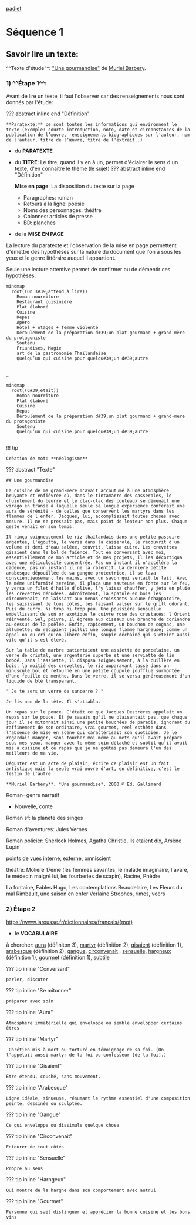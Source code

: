[padlet](https://padlet.com/CNRD/orientation-3e-nbo9zzj97rwx)
# Séquence 1
## Savoir lire un texte:

^^Texte d'étude^^: ["Une gourmandise"](../../assets/scans/une-gourmandise-francais.png) de [Muriel Barbery](https://en.wikipedia.org/wiki/Muriel_Barbery). 

### 1) ^^Étape 1^^:
Avant de lire un texte, il faut l'observer car des renseignements nous sont donnés par l'étude: 

??? abstract inline end "Définition"

	**Paratexte:** ce sont toutes les informations qui environnent le texte (exemple: courte introduction, note, date et circonstances de la publication de l’œuvre, renseignements biographiques sur l'auteur, nom de l'auteur, titre de l’œuvre, titre de l'extrait..)

- du **PARATEXTE**
- du **TITRE**: Le titre, quand il y en à un, permet d'éclairer le sens d'un texte, d'en connaître le thème (le sujet)
??? abstract inline end "Définition"

	**Mise en page**:  La disposition du texte sur la page
	
	- Paragraphes: roman
	- Retours à la ligne: poésie
	- Noms des personnages: théâtre
	- Colonnes: articles de presse
	- BD: planches
- de la **MISE EN PAGE**


La lecture du paratexte et l'observation de la mise en page permettent d'émettre des hypothèses sur la nature du document que l'on à sous les yeux et le genre littéraire auquel il appartient.

Seule une lecture attentive permet de confirmer ou de démentir ces hypothèses. 

```mermaid
mindmap
  root((On s#39;attend à lire))
    Roman nourriture
    Restaurant cuisinière
    Plat élaboré
    Cuisine
    Repas
    Apèro
    Hôtel + otages + femme violente
    Déroulement de la préparation d#39;un plat gourmand + grand-mère du protagoniste
    Soutenu
    Friandises, Magie
    art de la gastronomie Thaïlandaise
    Quelqu’un qui cuisine pour quelqu#39;un d#39;autre
    
```

_

```mermaid
mindmap
  root((C#39;était))
    Roman nourriture
    Plat élaboré
    Cuisine
    Repas
    Déroulement de la préparation d#39;un plat gourmand + grand-mère du protagoniste
    Soutenu
    Quelqu’un qui cuisine pour quelqu#39;un d#39;autre
    

```



!!! tip 

	Création de mot: **néologisme**

??? abstract "Texte"

	## Une gourmandise

	La cuisine de ma grand-mère m'avait accoutumé à une atmosphère bruyante et enfiévrée où, dans le tintamarre des casseroles, le chuintement du beurre et le clac-clac des couteaux se démenait une virago en transe à laquelle seule sa longue expérience conférait une aura de sérénité - de celles que conservent les martyrs dans les flammes de l'enfer. Jacques, lui, accomplissait toutes choses avec mesure. Il ne se pressait pas, mais point de lenteur non plus. Chaque geste venait en son temps.

	Il rinça soigneusement le riz thaïlandais dans une petite passoire argentée, l'égoutta, le versa dans la casserole, le recouvrit d'un volume et demi d'eau saléee, couvrit, laissa cuire. Les crevettes gisaient dans le bol de faïence. Tout en conversant avec moi, essentiellement de mon article et de mes projets, il les décortiqua avec une méticulosité concentrée. Pas un instant il n'accéléra la cadence, pas un instant il ne la ralentit. La dernière petite arabesque dépouillée de sa gangue protectrice, il se lava consciencieusement les mains, avec un savon qui sentait le lait. Avec la même uniformité sereine, il plaça une sauteuse en fonte sur le feu, y versa un filet d'huile d’olive, l'y laissa chauffer, y jeta en pluie les crevettes dénudées. Adroitement, la spatule en bois les circonvenait, ne laissant aux menus croissants aucune échappatoire, les saisissant de tous côtés, les faisant valser sur le grill odorant. Puis du curry. Ni trop ni trop peu. Une poussière sensuelle embellissant de son or exotique le cuivre rosé des crustacés: l'Orient réinventé. Sel, poivre, Il égrena aux ciseaux une branche de coriandre au-dessus de la poêlée. Enfin, rapidement, un bouchon de cognac, une allumette; du récipient jaillit une longue flamme hargneuse; comme un appel on ou cri qu'on libère enfin, soupir déchaîné qui s'éteint aussi vite qu'il s'est élevé.

	Sur la table de marbre patientaient une assiette de porcelaine, un verre de cristal, une argenterie superbe et une serviette de lin brodé. Dans l'assiette, il disposa soigneusement, à la cuillère en bois, la moitié des crevettes, le riz auparavant tassé dans un minuscule bol et retourné en une petite coupole joufflue surmontée d'une feuille de menthe. Dans le verre, il se versa généreusement d'un liquide de blé transparent. 

	" Je te sers un verre de sancerre ? "
	
	Je fis non de la tête. Il s'attabla.

	Un repas sur le pouce. C'était ce que Jacques Destrères appelait un repas sur le pouce. Et je savais qu'il ne plaisantait pas, que chaque jour il se mitonnait ainsi une petite bouchées de paradis, ignorant du raffinement de son ordinaire, vrai gourmet, réel esthète dans l'absence de mise en scène qui caractérisait son quotidien. Je le regardais manger, sans toucher moi-même au mets qu'il avait préparé sous mes yeux, manger avec le même soin détaché et subtil qu'il avait mis à cuisine et ce repas que je ne goûtai pas demeura l'un des meilleurs de ma vie.

	Déguster est un acte de plaisir, écrire ce plaisir est un fait artistique mais la seule vrai œuvre d'art, en définitive, c'est le festin de l'autre

	**Muriel Barbery**, *Une gourmandise*, 2000 © Ed. Gallimard

Roman=genre narratif
+ Nouvelle, conte

Roman sf: la planète des singes

Roman d'aventures: Jules Vernes

Roman policier: Sherlock Holmes, Agatha Christie, Ils étaient dix, Arsène Lupin

points de vues interne, externe, omniscient

théâtre: Molière 17ème (les femmes savantes, le malade imaginaire, l'avare, le médecin malgré lui, les fourberies de scapin), Racine, Phèdre 



La fontaine, Fables
Hugo, Les contemplations
Beaudelaire, Les Fleurs du mal
Rimbault, une saison en enfer
Verlaine
Strophes, rimes, veers

### 2) Étape 2

https://www.larousse.fr/dictionnaires/francais/{mot}

* le **VOCABULAIRE**

à chercher: 
[aura](https://www.larousse.fr/dictionnaires/francais/aura) (définiton 3), 
[martyr](https://www.larousse.fr/dictionnaires/francais/martyr) (définition 2), 
[gisaient](https://www.larousse.fr/dictionnaires/francais/gisaient) (définition 1), 
[arabesque](https://www.larousse.fr/dictionnaires/francais/arabesque) (définition 2), 
[gangue](#), 
[circonvenait](#) ,
[sensuelle](#), 
[hargneux](https://www.larousse.fr/dictionnaires/francais/hargneux) (définition 1), 
[gourmet](https://www.larousse.fr/dictionnaires/francais/gourmet) (définition 1), 
[subtile](https://www.larousse.fr/dictionnaires/francais/subtile)

??? tip inline "Conversant"

	parler, discuter

??? tip inline "Se mitonner"

	préparer avec soin

??? tip inline "Aura"

	Atmosphère immatérielle qui enveloppe ou semble envelopper certains êtres

??? tip inline "Martyr"

	 Chrétien mis à mort ou torturé en témoignage de sa foi. (On l'appelait aussi martyr de la foi ou confesseur [de la foi].)

??? tip inline "Gisaient"

	Être étendu, couché, sans mouvement.

??? tip inline "Arabesque"

	Ligne idéale, sinueuse, résumant le rythme essentiel d'une composition peinte, dessinée ou sculptée.

??? tip inline "Gangue"

	Ce qui enveloppe ou dissimule quelque chose

??? tip inline "Circonvenait"

	Entourer de tout côtés

??? tip inline "Sensuelle"

	Propre au sens

??? tip inline "Harngeux"

	Qui montre de la hargne dans son comportement avec autrui 

??? tip inline "Gourmet"

	Personne qui sait distinguer et apprécier la bonne cuisine et les bons vins

